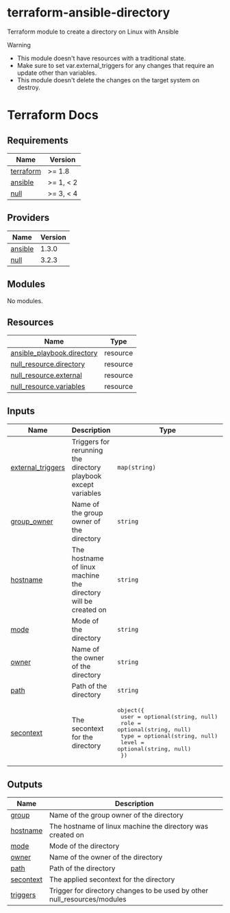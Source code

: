 # terraform-ansible-directory
Terraform module to create a directory on Linux with Ansible

> [!Warning]
> * This module doesn't have resources with a traditional state.
> * Make sure to set var.external_triggers for any changes that require an update other than variables.
> * This module doesn't delete the changes on the target system on destroy.

# Terraform Docs

<!-- BEGIN_TF_DOCS -->
## Requirements

| Name | Version |
|------|---------|
| <a name="requirement_terraform"></a> [terraform](#requirement\_terraform) | >= 1.8 |
| <a name="requirement_ansible"></a> [ansible](#requirement\_ansible) | >= 1, < 2 |
| <a name="requirement_null"></a> [null](#requirement\_null) | >= 3, < 4 |

## Providers

| Name | Version |
|------|---------|
| <a name="provider_ansible"></a> [ansible](#provider\_ansible) | 1.3.0 |
| <a name="provider_null"></a> [null](#provider\_null) | 3.2.3 |

## Modules

No modules.

## Resources

| Name | Type |
|------|------|
| [ansible_playbook.directory](https://registry.terraform.io/providers/ansible/ansible/latest/docs/resources/playbook) | resource |
| [null_resource.directory](https://registry.terraform.io/providers/hashicorp/null/latest/docs/resources/resource) | resource |
| [null_resource.external](https://registry.terraform.io/providers/hashicorp/null/latest/docs/resources/resource) | resource |
| [null_resource.variables](https://registry.terraform.io/providers/hashicorp/null/latest/docs/resources/resource) | resource |

## Inputs

| Name | Description | Type | Default | Required |
|------|-------------|------|---------|:--------:|
| <a name="input_external_triggers"></a> [external\_triggers](#input\_external\_triggers) | Triggers for rerunning the directory playbook except variables | `map(string)` | `{}` | no |
| <a name="input_group_owner"></a> [group\_owner](#input\_group\_owner) | Name of the group owner of the directory | `string` | `null` | no |
| <a name="input_hostname"></a> [hostname](#input\_hostname) | The hostname of linux machine the directory will be created on | `string` | n/a | yes |
| <a name="input_mode"></a> [mode](#input\_mode) | Mode of the directory | `string` | `"0755"` | no |
| <a name="input_owner"></a> [owner](#input\_owner) | Name of the owner of the directory | `string` | `"root"` | no |
| <a name="input_path"></a> [path](#input\_path) | Path of the directory | `string` | n/a | yes |
| <a name="input_secontext"></a> [secontext](#input\_secontext) | The secontext for the directory | <pre>object({<br>    user  = optional(string, null)<br>    role  = optional(string, null)<br>    type  = optional(string, null)<br>    level = optional(string, null)<br>  })</pre> | `{}` | no |

## Outputs

| Name | Description |
|------|-------------|
| <a name="output_group"></a> [group](#output\_group) | Name of the group owner of the directory |
| <a name="output_hostname"></a> [hostname](#output\_hostname) | The hostname of linux machine the directory was created on |
| <a name="output_mode"></a> [mode](#output\_mode) | Mode of the directory |
| <a name="output_owner"></a> [owner](#output\_owner) | Name of the owner of the directory |
| <a name="output_path"></a> [path](#output\_path) | Path of the directory |
| <a name="output_secontext"></a> [secontext](#output\_secontext) | The applied secontext for the directory |
| <a name="output_triggers"></a> [triggers](#output\_triggers) | Trigger for directory changes to be used by other null\_resources/modules |
<!-- END_TF_DOCS -->
